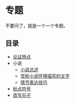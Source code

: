 # 专题

不要问了，就是一个一个专题。

## 目录

- [论证特点](论证特点.md)
- 小说
  - [小说总述](小说总述.md)
  - [赏析小说环境描写的文字](赏析小说环境描写的文字.md)
  - [情节表达技巧](情节表达技巧.md)
- [标点符号](标点符号.md)
- [改写句子](改写句子.md)
